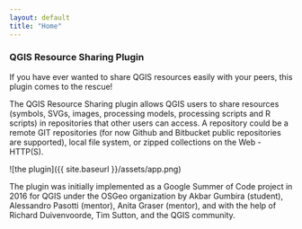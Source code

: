 ```yaml
---
layout: default
title: "Home"
---
```


### QGIS Resource Sharing Plugin
If you have ever wanted to share QGIS resources easily with your peers, 
this plugin comes to the rescue!

The QGIS Resource Sharing plugin allows QGIS users to share resources
(symbols, SVGs, images, processing models, processing scripts and R
scripts) in repositories that other users can access.
A repository could be a remote GIT repositories (for now Github and
Bitbucket public repositories are supported), local file system, or
zipped collections on the Web - HTTP(S). 

![the plugin]({{ site.baseurl }}/assets/app.png)

The plugin was initially implemented as a Google Summer of Code project
in 2016 for QGIS under the OSGeo organization by Akbar Gumbira (student),
Alessandro Pasotti (mentor), Anita Graser (mentor), and with the help of
Richard Duivenvoorde, Tim Sutton, and the QGIS community.
    
